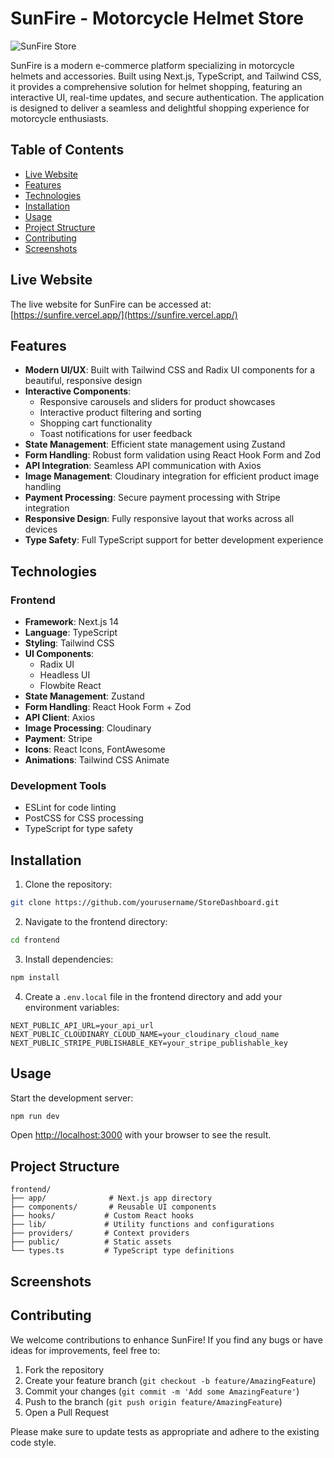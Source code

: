 # SunFire - Motorcycle Helmet Store

![SunFire Store](https://github.com/yourusername/StoreDashboard/assets/your-asset-id/main-screenshot.png)

SunFire is a modern e-commerce platform specializing in motorcycle helmets and accessories. Built using Next.js, TypeScript, and Tailwind CSS, it provides a comprehensive solution for helmet shopping, featuring an interactive UI, real-time updates, and secure authentication. The application is designed to deliver a seamless and delightful shopping experience for motorcycle enthusiasts.

## Table of Contents
- [Live Website](#live-website)
- [Features](#features)
- [Technologies](#technologies)
- [Installation](#installation)
- [Usage](#usage)
- [Project Structure](#project-structure)
- [Contributing](#contributing)
- [Screenshots](#Screenshots)

## Live Website

The live website for SunFire can be accessed at:
[https://sunfire.vercel.app/](https://sunfire.vercel.app/)

## Features

- **Modern UI/UX**: Built with Tailwind CSS and Radix UI components for a beautiful, responsive design
- **Interactive Components**: 
  - Responsive carousels and sliders for product showcases
  - Interactive product filtering and sorting
  - Shopping cart functionality
  - Toast notifications for user feedback
- **State Management**: Efficient state management using Zustand
- **Form Handling**: Robust form validation using React Hook Form and Zod
- **API Integration**: Seamless API communication with Axios
- **Image Management**: Cloudinary integration for efficient product image handling
- **Payment Processing**: Secure payment processing with Stripe integration
- **Responsive Design**: Fully responsive layout that works across all devices
- **Type Safety**: Full TypeScript support for better development experience

## Technologies

### Frontend
- **Framework**: Next.js 14
- **Language**: TypeScript
- **Styling**: Tailwind CSS
- **UI Components**: 
  - Radix UI
  - Headless UI
  - Flowbite React
- **State Management**: Zustand
- **Form Handling**: React Hook Form + Zod
- **API Client**: Axios
- **Image Processing**: Cloudinary
- **Payment**: Stripe
- **Icons**: React Icons, FontAwesome
- **Animations**: Tailwind CSS Animate

### Development Tools
- ESLint for code linting
- PostCSS for CSS processing
- TypeScript for type safety

## Installation

1. Clone the repository:
```bash
git clone https://github.com/yourusername/StoreDashboard.git
```

2. Navigate to the frontend directory:
```bash
cd frontend
```

3. Install dependencies:
```bash
npm install
```

4. Create a `.env.local` file in the frontend directory and add your environment variables:
```env
NEXT_PUBLIC_API_URL=your_api_url
NEXT_PUBLIC_CLOUDINARY_CLOUD_NAME=your_cloudinary_cloud_name
NEXT_PUBLIC_STRIPE_PUBLISHABLE_KEY=your_stripe_publishable_key
```

## Usage

Start the development server:

```bash
npm run dev
```

Open [http://localhost:3000](http://localhost:3000) with your browser to see the result.

## Project Structure

```
frontend/
├── app/              # Next.js app directory
├── components/       # Reusable UI components
├── hooks/           # Custom React hooks
├── lib/             # Utility functions and configurations
├── providers/       # Context providers
├── public/          # Static assets
└── types.ts         # TypeScript type definitions
```

## Screenshots




## Contributing

We welcome contributions to enhance SunFire! If you find any bugs or have ideas for improvements, feel free to:

1. Fork the repository
2. Create your feature branch (`git checkout -b feature/AmazingFeature`)
3. Commit your changes (`git commit -m 'Add some AmazingFeature'`)
4. Push to the branch (`git push origin feature/AmazingFeature`)
5. Open a Pull Request

Please make sure to update tests as appropriate and adhere to the existing code style.
